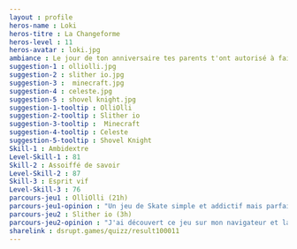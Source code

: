 ```yaml
---
layout : profile
heros-name : Loki
heros-titre : La Changeforme
heros-level : 11
heros-avatar : loki.jpg
ambiance : Le jour de ton anniversaire tes parents t'ont autorisé à faire une nuit blanche et vers 4h du matin tu es rentrée dans le top 100 des speedrunners d'un jeu réputé difficile.
suggestion-1 : olliolli.jpg
suggestion-2 : slither io.jpg
suggestion-3 :  minecraft.jpg
suggestion-4 : celeste.jpg
suggestion-5 : shovel knight.jpg
suggestion-1-tooltip : OlliOlli
suggestion-2-tooltip : Slither io
suggestion-3-tooltip :  Minecraft
suggestion-4-tooltip : Celeste
suggestion-5-tooltip : Shovel Knight
Skill-1 : Ambidextre
Level-Skill-1 : 81
Skill-2 : Assoiffé de savoir
Level-Skill-2 : 87
Skill-3 : Esprit vif
Level-Skill-3 : 76
parcours-jeu1 : OlliOlli (21h)
parcours-jeu1-opinion : "Un jeu de Skate simple et addictif mais parfaitement calibré. Les couleurs piquent un peu les yeux par contre :)"
parcours-jeu2 : Slither io (3h)
parcours-jeu2-opinion : "J'ai découvert ce jeu sur mon navigateur et la partie multijoueur est très addictive et pas si simple que ça. J'ai réussi à tenir plus de 10 minutes !"
sharelink : dsrupt.games/quizz/result100011
---
```

